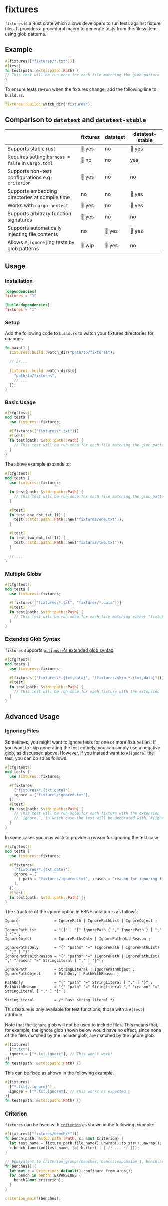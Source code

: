 # fixtures

`fixtures` is a Rust crate which allows developers to run tests against fixture files. It provides a procedural macro
to generate tests from the filesystem, using glob patterns.

## Example

```rs
#[fixtures(["fixtures/*.txt"])]
#[test]
fn test(path: &std::path::Path) {
// This test will be run once for each file matching the glob pattern
}
```

To ensure tests re-run when the fixtures change, add the following line to `build.rs`.

```rs
fixtures::build::watch_dir("fixtures");
```

## Comparison to [`datatest`](https://github.com/commure/datatest) and [`datatest-stable`](https://crates.io/crates/datatest-stable)

|                                                    | fixtures | datatest | datatest-stable |
| -------------------------------------------------- | -------- | -------- | --------------- |
| Supports stable rust                               | 🏅 yes   | no       | 🏅 yes          |
| Requires setting `harness = false` in `Cargo.toml` | 🏅 no    | no       | yes             |
| Supports non-test configurations e.g. `criterion`  | 🏅 yes   | no       | no              |
| Supports embedding directories at compile time     | no       | no       | 🏅 yes          |
| Works with `cargo-nextest`                         | 🏅 yes   | no       | 🏅 yes          |
| Supports arbitrary function signatures             | 🏅 yes   | no       | no              |
| Supports automatically injecting file contents     | no       | 🏅 yes   | 🏅 yes          |
| Allows `#[ignore]`ing tests by glob patterns       | 🚧 wip   | 🏅 yes   | no              |

## Usage

### Installation

```toml
[dependencies]
fixtures = "1"

[build-dependencies]
fixtures = "1"
```

### Setup

Add the following code to `build.rs` to watch your fixtures directories for changes.

```rs
fn main() {
  fixtures::build::watch_dir("path/to/fixtures");

  // or...

  fixtures::build::watch_dirs(&[
    "path/to/fixtures",
    // ...
  ]);
}
```

### Basic Usage

```rs
#[cfg(test)]
mod tests {
  use fixtures::fixtures;

  #[fixtures(["fixtures/*.txt"])]
  #[test]
  fn test(path: &std::path::Path) {
    // This test will be run once for each file matching the glob pattern
  }
}
```

The above example expands to:

```rs
#[cfg(test)]
mod tests {
  use fixtures::fixtures;

  fn test(path: &std::path::Path) {
    // This test will be run once for each file matching the glob pattern
  }

  #[test]
  fn test_one_dot_txt_1() {
    test(::std::path::Path::new("fixtures/one.txt"));
  }

  #[test]
  fn test_two_dot_txt_1() {
    test(::std::path::Path::new("fixtures/two.txt"));
  }

  // ...
}
```

### Multiple Globs

```rs
#[cfg(test)]
mod tests {
  use fixtures::fixtures;

  #[fixtures(["fixtures/*.txt", "fixtures/*.data"])]
  #[test]
  fn test(path: &std::path::Path) {
    // This test will be run once for each file matching either "fixtures/*.txt" or "fixtures/*.data"
  }
}
```

### Extended Glob Syntax

`fixtures` supports [`gitignore`'s extended glob syntax](https://git-scm.com/docs/gitignore#_pattern_format).

```rs
#[cfg(test)]
mod tests {
  use fixtures::fixtures;

  #[fixtures(["fixtures/*.{txt,data}", "!fixtures/skip.*.{txt,data}"])]
  #[test]
  fn test(path: &std::path::Path) {
    // This test will be run once for each fixture with the extension `txt` or `data`, unless it is prefixed with `skip.`
  }
}
```

## Advanced Usage

### Ignoring Files

Sometimes, you might want to ignore tests for one or more fixture files. If you want to skip generating the test
entirely, you can simply use a negative glob, as discussed above. However, if you instead want to `#[ignore]` the test,
you can do so as follows:

```rs
#[cfg(test)]
mod tests {
  use fixtures::fixtures;

  #[fixtures(
    ["fixtures/*.{txt,data}"],
    ignore = ["fixtures/ignored.txt"],
  )]
  #[test]
  fn test(path: &std::path::Path) {
    // This test will be run once for each fixture with the extension `txt` or `data`, unless it is prefixed with
    // `ignore.`, in which case the test will be decorated with `#[ignore = "Some reason for ignoring the test"]`
  }
}
```

In some cases you may wish to provide a reason for ignoring the test case.

```rs
#[cfg(test)]
mod tests {
  use fixtures::fixtures;

  #[fixtures(
    ["fixtures/*.{txt,data}"],
    ignore = [
      { path = "fixtures/ignored.txt", reason = "reason for ignoring file" }
    ],
  )]
  #[test]
  fn test(path: &std::path::Path) {}
}
```

The structure of the ignore option in EBNF notation is as follows:

```ebnf
Ignore                = IgnorePath | IgnorePathList | IgnoreObject ;

IgnorePathList        = "[]" | "[" IgnorePath { "," IgnorePath } [ "," ] "]" ;
IgnoreObject          = IgnorePathsOnly | IgnorePathsWithReason ;

IgnorePathsOnly       = "{" "paths" "=" (IgnorePath | IgnorePathList) [ "," ] "}" ;
IgnorePathsWithReason = "{" "paths" "=" (IgnorePath | IgnorePathList) "," "reason" "=" StringLiteral [ "," ] "}" ;

IgnorePath            = StringLiteral | IgnorePathObject ;
IgnorePathObject      = PathOnly | PathWithReason ;

PathOnly              = "{" "path" "=" StringLiteral [ "," ] "}" ;
PathWithReason        = "{" "path" "=" StringLiteral "," "reason" "=" StringLiteral [ "," ] "}" ;

StringLiteral         = /* Rust string literal */
```

This feature is only available for test functions; those with a `#[test]` attribute.

Note that the `ignore` glob will not be used to include files. This means that, for example, the ignore glob shown below
would have no effect, since none of the files matched by the include glob, are matched by the ignore glob.

```rs
#[fixtures(
  ["*.txt"],
  ignore = ["*.txt.ignore"], // This won't work!
)]
fn test(path: &std::path::Path) {}
```

This can be fixed as shown in the following example.

```rs
#[fixtures(
  ["*.txt{,.ignore}"],
  ignore = ["*.txt.ignore"], // This works as expected 🥳
)]
fn test(path: &std::path::Path) {}
```

### Criterion

`fixtures` can be used with [`criterion`](https://github.com/bheisler/criterion.rs) as shown in the following example:

```rs
#[fixtures(["fixtures/bench/*"])]
fn bench(path: &std::path::Path, c: &mut Criterion) {
  let test_name = fixture_path.file_name().unwrap().to_str().unwrap();
  c.bench_function(test_name, |b| b.iter(|| { /* ... */ }));
}

// Equivalent to criterion_group!(benches, bench::expansion_1, bench::expansion_2, ...);
fn benches() {
  let mut c = Criterion::default().configure_from_args();
  for bench in bench::EXPANSIONS {
    bench(&mut criterion);
  }
}

criterion_main!(benches);
```
